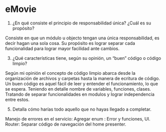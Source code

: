 # eMovie

1. ¿En qué consiste el principio de responsabilidad única? ¿Cuál es su propósito?

  Consiste en que un módulo u objecto tengan una única responsabilidad, es decir hagan una sola cosa.
  Su propósito es lograr separar cada funcionalidad para lograr mayor facilidad ante cambios.

3. ¿Qué características tiene, según su opinión, un “buen” código o código limpio?

  Según mi opinión el concepto de código limpio abarca desde la organización de archivos y carpetas hasta la manera de ecritura de código.
  Un buen código es aquel fácil de leer y entender el funcionamiento, lo que se espera. Teniendo en detalle nombre de variables, funciones, clases.
  Tratando de separar funcionalidades en modulos y lograr independencia entre estos.
  
5. Detalla cómo harías todo aquello que no hayas llegado a completar.

  Manejo de errores en el servicio: Agregar enum : Error y funciones, UI.
  Router: Separar código de navegación del home presenter.

